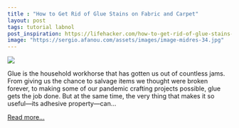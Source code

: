 ```yaml
---
title : "How to Get Rid of Glue Stains on Fabric and Carpet"
layout: post
tags: tutorial labnol
post_inspiration: https://lifehacker.com/how-to-get-rid-of-glue-stains-on-fabric-and-carpet-1846611386
image: "https://sergio.afanou.com/assets/images/image-midres-34.jpg"
---
```


<img src="https://i.kinja-img.com/gawker-media/image/upload/s--22D8NOIB--/c_fit,fl_progressive,q_80,w_636/e3uvdjgiyg8oey4yitcr.jpg" /><p>Glue is the household workhorse that has gotten us out of countless jams. From giving us the chance to salvage items we thought were broken forever, to making some of our pandemic crafting projects possible, glue gets the job done. But at the same time, the very thing that makes it so useful—its adhesive property—can…</p><p><a href="https://lifehacker.com/how-to-get-rid-of-glue-stains-on-fabric-and-carpet-1846611386">Read more...</a></p>